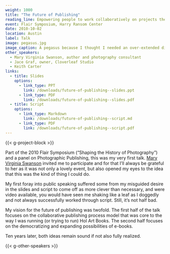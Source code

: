 ```yaml
---
weight: 1000
title: "The Future of Publishing"
reading_line: Empowering people to work collaboratively on projects they love ... and e-books 🦄
event: Flair Symposium, Harry Ransom Center
date: 2010-10-02
location: Austin
label: Talk
image: pegasus.jpg
image_caption: A pegasus because I thought I needed an over-extended digital publishing metaphor to impress people.
other_speakers:
  - Mary Virginia Swanson, author and photography consultant
  - Jace Graf, owner, Cloverleaf Studio
  - Keith Carter
links:
  - title: Slides
    options:
      - link_type: PPT
        link: /downloads/future-of-publishing--slides.ppt
      - link_type: PDF
        link: /downloads/future-of-publishing--slides.pdf
  - title: Script
    options:
      - link_type: Markdown
        link: /downloads/future-of-publishing--script.md
      - link_type: PDF
        link: /downloads/future-of-publishing--script.pdf
---
```


{{< g-project-block >}}

Part of the 2010 Flair Symposium (“Shaping the History of Photography”) and a panel on Photographic Publishing, this was my very first talk. [Mary Virginia Swanson](https://mvswanson.com/) invited me to participate and for that I’ll always be grateful to her as it was not only a lovely event, but also opened my eyes to the idea that this was the kind of thing I could do.

My first foray into public speaking suffered some from my misguided desire in the slides and script to come off as more clever than necessary, and were video available, you would have seen me shaking like a leaf as I doggedly and not always successfully worked through script. Still, it’s not half bad.

My vision for the future of publishing was twofold. The first half of the talk focuses on the collaborative publishing process model that was core to the way I was running (or trying to run) Hol Art Books. The second half focuses on the democratizing and expanding possibilities of e-books. 

Ten years later, both ideas remain sound if not also fully realized.

{{< g-other-speakers >}}

